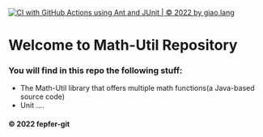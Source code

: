 [![CI with GitHub Actions using Ant and JUnit | © 2022 by giao.lang](https://github.com/fepfer-git/math-util/actions/workflows/ci-junit.yml/badge.svg)](https://github.com/fepfer-git/math-util/actions/workflows/ci-junit.yml)

# Welcome to Math-Util Repository
### You will find in this repo the following stuff:
* The Math-Util library that offers multiple math functions(a Java-based source code)
* Unit ....



#### © 2022 fepfer-git